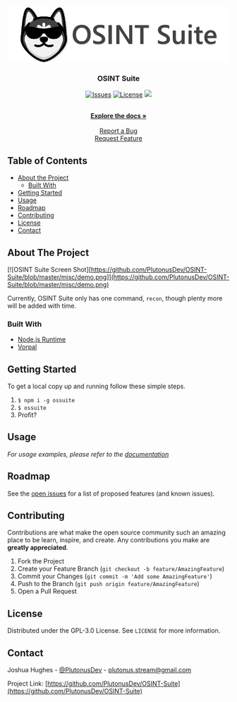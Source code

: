 <!-- PROJECT LOGO -->
<br />
<p align="center">
  <a href="https://github.com/PlutonusDev/OSINT-Suite">
    <img src="https://github.com/PlutonusDev/OSINT-Suite/blob/master/misc/osintsuite.png" alt="Logo">
  </a>
  <h3 align="center">OSINT Suite</h3>

  <p align="center">
	<a href="https://github.com/PlutonusDev/OSINT-Suite/issues"><img src="https://img.shields.io/github/issues/PlutonusDev/OSINT-Suite.svg?style=flat-square" alt="Issues"></a>
	<a href="https://github.com/PlutonusDev/OSINT-Suite/blob/master/LICENSE.md"><img src="https://img.shields.io/github/license/PlutonusDev/OSINT-Suite.svg?style=flat-square" alt="License"></a>
	<a href="ttps://github.com/PlutonusDev/OSINT-Suite/network/members"><img src="https://img.shields.io/github/forks/PlutonusDev/OSINT-Suite.svg?style=flat-square"></a>
  </p>
  
  <p align="center">
    <br />
    <a href="https://github.com/PlutonusDev/OSINT-Suite"><strong>Explore the docs »</strong></a>
    <br />
    <br />
    <a href="https://github.com/PlutonusDev/OSINT-Suite/issues">Report a Bug</a>
	<br />
    <a href="https://github.com/PlutonusDev/OSINT-Suite/issues">Request Feature</a>
  </p>
</p>



<!-- TABLE OF CONTENTS -->
## Table of Contents

* [About the Project](#about-the-project)
  * [Built With](#built-with)
* [Getting Started](#getting-started)
* [Usage](#usage)
* [Roadmap](#roadmap)
* [Contributing](#contributing)
* [License](#license)
* [Contact](#contact)



<!-- ABOUT THE PROJECT -->
## About The Project

[![OSINT Suite Screen Shot][https://github.com/PlutonusDev/OSINT-Suite/blob/master/misc/demo.png]](https://github.com/PlutonusDev/OSINT-Suite/blob/master/misc/demo.png)

Currently, OSINT Suite only has one command, `recon`, though plenty more will be added with time.

### Built With

* [Node.js Runtime](https://github.com/nodejs/node)
* [Vorpal](https://github.com/dthree/vorpal)


<!-- GETTING STARTED -->
## Getting Started

To get a local copy up and running follow these simple steps.

1. `$ npm i -g ossuite`
2. `$ ossuite`
3. Profit?



<!-- USAGE EXAMPLES -->
## Usage

_For usage examples, please refer to the [documentation](https://github.com/PlutonusDev/OSINT-Suite/wiki)_



<!-- ROADMAP -->
## Roadmap

See the [open issues](https://github.com/PlutonusDev/OSINT-Suite/issues) for a list of proposed features (and known issues).



<!-- CONTRIBUTING -->
## Contributing

Contributions are what make the open source community such an amazing place to be learn, inspire, and create. Any contributions you make are **greatly appreciated**.

1. Fork the Project
2. Create your Feature Branch (`git checkout -b feature/AmazingFeature`)
3. Commit your Changes (`git commit -m 'Add some AmazingFeature'`)
4. Push to the Branch (`git push origin feature/AmazingFeature`)
5. Open a Pull Request



<!-- LICENSE -->
## License

Distributed under the GPL-3.0 License. See `LICENSE` for more information.



<!-- CONTACT -->
## Contact

Joshua Hughes - [@PlutonusDev](https://twitter.com/PlutonusDev) - plutonus.stream@gmail.com

Project Link: [https://github.com/PlutonusDev/OSINT-Suite](https://github.com/PlutonusDev/OSINT-Suite)